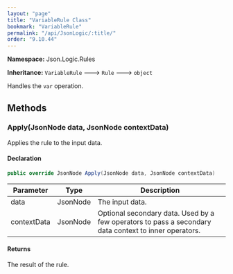 ```yaml
---
layout: "page"
title: "VariableRule Class"
bookmark: "VariableRule"
permalink: "/api/JsonLogic/:title/"
order: "9.10.44"
---
```

**Namespace:** Json.Logic.Rules

**Inheritance:**
`VariableRule`
 🡒 
`Rule`
 🡒 
`object`

Handles the `var` operation.

## Methods

### Apply(JsonNode data, JsonNode contextData)

Applies the rule to the input data.

#### Declaration

```c#
public override JsonNode Apply(JsonNode data, JsonNode contextData)
```

| Parameter | Type | Description |
|---|---|---|
| data | JsonNode | The input data. |
| contextData | JsonNode | Optional secondary data.  Used by a few operators to pass a secondary<br>    data context to inner operators. |


#### Returns

The result of the rule.

